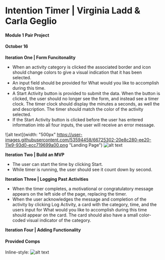 # Intention Timer | Virginia Ladd & Carla Geglio 
#### Module 1 Pair Project
#### October 16

**Iteration One | Form Funcitonality**

- When an activity category is clicked the associated border and icon should change colors to give a visual indication that  it has been selected.
- An input field should be provided for What would you like to accomplish during this time.
- A Start Activity button is provided to submit the data. When the button is clicked, the user should no longer see the      form, and instead see a timer clock. The timer clock should display the minutes a seconds, as well the and description. The   timer should match the color of the activity selected.  
- If the Start Activity button is clicked before the user has entered information into all four inputs, the user will        receive an error message.

![alt text](width: "500px" https://user-images.githubusercontent.com/53594458/66725302-20e8c280-ee20-11e9-93d0-ecc719699a00.png "Landing Page")
![alt text](https://user-images.githubusercontent.com/53594458/66725313-38c04680-ee20-11e9-818b-b9e89e589054.png "Colored activity button")

**Iteration Two | Build an MVP**

- The user can start the time by clicking Start.
- While timer is running, the user should see it count down by second.

**Iteration Three | Logging Past Activities**

- When the timer completes, a motivational or congratulatory message appears on the left side of the page, replacing the timer.
- When the user acknowledges the message and completion of the activity by clicking Log Activity, a card with the category, time, and the users input for What would you like to accomplish during this time should appear on the card. The card should also have a small color-coded visual indicator of the category. 

**Iteration Four | Adding Functionality**

#### Provided Comps
Inline-style: 
![alt text](https://user-images.githubusercontent.com/53594458/66725302-20e8c280-ee20-11e9-93d0-ecc719699a00.png "Landing Page")


